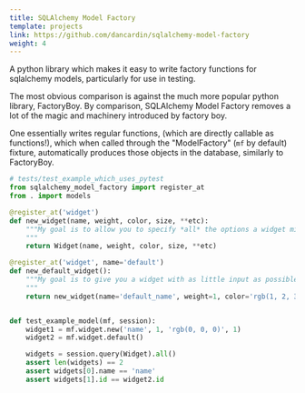 ```yaml
---
title: SQLAlchemy Model Factory
template: projects
link: https://github.com/dancardin/sqlalchemy-model-factory
weight: 4
---
```


A python library which makes it easy to write factory functions for sqlalchemy models, particularly for use in testing.

The most obvious comparison is against the much more popular python library, FactoryBoy.
By comparison, SQLAlchemy Model Factory removes a lot of the magic and machinery
introduced by factory boy.

One essentially writes regular functions, (which are directly callable as functions!),
which when called through the "ModelFactory" (`mf` by default) fixture, automatically
produces those objects in the database, similarly to FactoryBoy.

```python
# tests/test_example_which_uses_pytest
from sqlalchemy_model_factory import register_at
from . import models

@register_at('widget')
def new_widget(name, weight, color, size, **etc):
    """My goal is to allow you to specify *all* the options a widget might require.
    """
    return Widget(name, weight, color, size, **etc)

@register_at('widget', name='default')
def new_default_widget():
    """My goal is to give you a widget with as little input as possible.
    """
    return new_widget(name='default_name', weight=1, color='rgb(1, 2, 3)', size=4)


def test_example_model(mf, session):
    widget1 = mf.widget.new('name', 1, 'rgb(0, 0, 0)', 1)
    widget2 = mf.widget.default()

    widgets = session.query(Widget).all()
    assert len(widgets) == 2
    assert widgets[0].name == 'name'
    assert widgets[1].id == widget2.id
```
